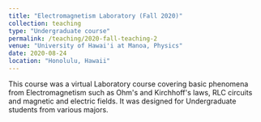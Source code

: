 ```yaml
---
title: "Electromagnetism Laboratory (Fall 2020)"
collection: teaching
type: "Undergraduate course"
permalink: /teaching/2020-fall-teaching-2
venue: "University of Hawai'i at Manoa, Physics"
date: 2020-08-24
location: "Honolulu, Hawaii"
---
```


This course was a virtual Laboratory course covering basic phenomena from Electromagnetism such as Ohm's and Kirchhoff's laws, RLC circuits and magnetic and electric fields. It was designed for Undergraduate students from various majors.   
